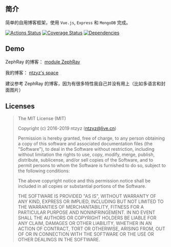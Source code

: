 
## 简介
简单的自用博客框架，使用 `Vue.js`, `Express` 和 `MongoDB` 完成。

[![Actions Status](https://github.com/ntzyz/new-blog/workflows/Continuous%20integration/badge.svg)](https://github.com/ntzyz/new-blog/actions)
[![Coverage Status](https://coveralls.io/repos/github/ntzyz/new-blog/badge.svg?branch=master)](https://coveralls.io/github/ntzyz/new-blog?branch=master)
[![Dependencies](https://david-dm.org/ntzyz/new-blog.svg?branch=master)](https://david-dm.org/ntzyz/new-blog?branch=master)

## Demo

ZephRay 的博客： [module ZephRay](https://zephray.me)

我的博客： [ntzyz's space](https://ntzyz.io/)

建议参考 ZephRay 的博客，因为有很多特性我自己并没有用上（比如多语言和封面图片）

## Licenses
>The MIT License (MIT)
>
>Copyright (c) 2016-2019 ntzyz (ntzyz@live.cn)
>
>Permission is hereby granted, free of charge, to any person obtaining a copy
>of this software and associated documentation files (the "Software"), to deal
>in the Software without restriction, including without limitation the rights
>to use, copy, modify, merge, publish, distribute, sublicense, and/or sell
>copies of the Software, and to permit persons to whom the Software is
>furnished to do so, subject to the following conditions:
>
>The above copyright notice and this permission notice shall be included in
>all copies or substantial portions of the Software.
>
>THE SOFTWARE IS PROVIDED "AS IS", WITHOUT WARRANTY OF ANY KIND, EXPRESS OR
>IMPLIED, INCLUDING BUT NOT LIMITED TO THE WARRANTIES OF MERCHANTABILITY,
>FITNESS FOR A PARTICULAR PURPOSE AND NONINFRINGEMENT. IN NO EVENT SHALL THE
>AUTHORS OR COPYRIGHT HOLDERS BE LIABLE FOR ANY CLAIM, DAMAGES OR OTHER
>LIABILITY, WHETHER IN AN ACTION OF CONTRACT, TORT OR OTHERWISE, ARISING FROM,
>OUT OF OR IN CONNECTION WITH THE SOFTWARE OR THE USE OR OTHER DEALINGS IN
>THE SOFTWARE.